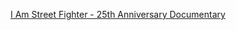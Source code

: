 ---
layout: post
wordpress_id: 1642
wordpress_url: http://noesbueno.com/archives/1642
date: '2013-09-04 15:03:01 -0500'
date_gmt: '2013-09-04 20:03:01 -0500'
body: |
  <p><a href="http://youtube.com/watch?v=2gZBITO5GwI">I Am Street Fighter - 25th Anniversary Documentary</a></p>
---